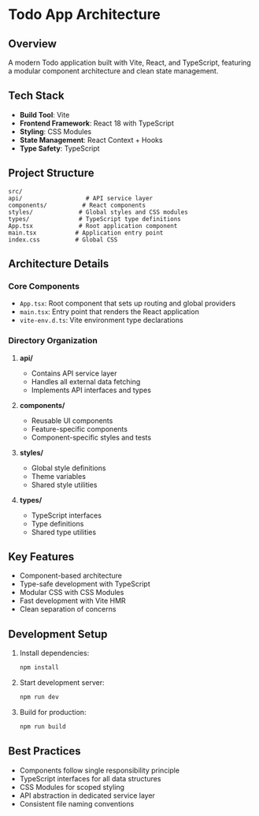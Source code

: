 # Todo App Architecture

## Overview

A modern Todo application built with Vite, React, and TypeScript, featuring a modular component architecture and clean state management.

## Tech Stack

- **Build Tool**: Vite
- **Frontend Framework**: React 18 with TypeScript
- **Styling**: CSS Modules
- **State Management**: React Context + Hooks
- **Type Safety**: TypeScript

## Project Structure

```
src/
api/                  # API service layer
components/          # React components
styles/             # Global styles and CSS modules
types/              # TypeScript type definitions
App.tsx             # Root application component
main.tsx           # Application entry point
index.css          # Global CSS
```

## Architecture Details

### Core Components

- `App.tsx`: Root component that sets up routing and global providers
- `main.tsx`: Entry point that renders the React application
- `vite-env.d.ts`: Vite environment type declarations

### Directory Organization

1. **api/**

   - Contains API service layer
   - Handles all external data fetching
   - Implements API interfaces and types

2. **components/**

   - Reusable UI components
   - Feature-specific components
   - Component-specific styles and tests

3. **styles/**

   - Global style definitions
   - Theme variables
   - Shared style utilities

4. **types/**
   - TypeScript interfaces
   - Type definitions
   - Shared type utilities

## Key Features

- Component-based architecture
- Type-safe development with TypeScript
- Modular CSS with CSS Modules
- Fast development with Vite HMR
- Clean separation of concerns

## Development Setup

1. Install dependencies:

   ```bash
   npm install
   ```

2. Start development server:

   ```bash
   npm run dev
   ```

3. Build for production:
   ```bash
   npm run build
   ```

## Best Practices

- Components follow single responsibility principle
- TypeScript interfaces for all data structures
- CSS Modules for scoped styling
- API abstraction in dedicated service layer
- Consistent file naming conventions
